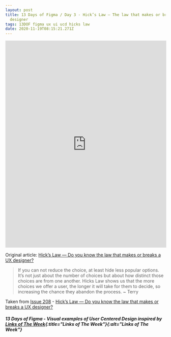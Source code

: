 ```yaml
---
layout: post
title: 13 Days of Figma / Day 3 - Hick’s Law — The law that makes or breaks a UX
  designer
tags: 13DOF figma ux ui ucd hicks law
date: 2020-11-19T08:15:21.271Z
---
```

<iframe style="border: 1px solid rgba(0, 0, 0, 0.1);" width="100%" height="650" src="https://www.figma.com/embed?embed_host=share&url=https%3A%2F%2Fwww.figma.com%2Fproto%2FWfPMPWG0VP1mSGvD5Tu3bo%2F13-Days-of-Figma-Day-3%3Fnode-id%3D1%253A148%26viewport%3D-564%252C-456%252C1%26scaling%3Dmin-zoom" allowfullscreen></iframe>

Original article: <a href="https://uxdesign.cc/do-you-know-the-law-that-makes-or-breaks-a-ux-designer-hicks-law-6f2651400663" title="Hick’s Law — Do you know the law that makes or breaks a UX designer?" alt="Hick’s Law — Do you know the law that makes or breaks a UX designer?" target="_blank">Hick’s Law — Do you know the law that makes or breaks a UX designer?</a>

> If you can not reduce the choice, at least hide less popular options. It’s not just about the number of choices but about how distinct those choices are from one another. Hicks Law shows us that the more choices we offer a user, the longer it will take for them to decide, so increasing the chance they abandon the process. ~ Terry

Taken from <a href="/issue-208-1-may-2020-times-new-arial-typography-fonts-hicks-law-ux-ucd-ghibli-beastie-boys/" alt="Issue 208" title="Issue 208">Issue 208</a> -  <a href="https://uxdesign.cc/do-you-know-the-law-that-makes-or-breaks-a-ux-designer-hicks-law-6f2651400663" title="Hick’s Law — Do you know the law that makes or breaks a UX designer?" alt="Hick’s Law — Do you know the law that makes or breaks a UX designer?" target="_blank">Hick’s Law — Do you know the law that makes or breaks a UX designer?</a>

##### 13 Days of Figma - Visual examples of User Centered Design inspired by [Links of The Week](/archive/){:title="Links of The Week"}{:alt="Links of The Week"}